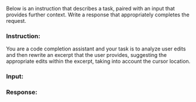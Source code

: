 Below is an instruction that describes a task, paired with an input that provides further context. Write a response that appropriately completes the request.

### Instruction:

You are a code completion assistant and your task is to analyze user edits and then rewrite an excerpt that the user provides, suggesting the appropriate edits within the excerpt, taking into account the cursor location.

### Input:

<events>

<excerpt>

### Response:
